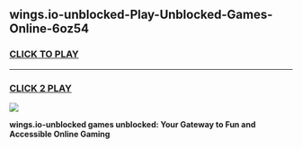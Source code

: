 
## wings.io-unblocked-Play-Unblocked-Games-Online-6oz54
<h3>
<a href="https://premium76.site?title=wings.io-unblocked&ref=25A">CLICK TO PLAY</a></h3>
<hr>

<h3>
<a href="https://premium76.site?title=wings.io-unblocked&ref=25A">CLICK 2 PLAY</a>
  
</h3>

<a href="https://premium76.site?title=wings.io-unblocked&ref=25A"><img src="https://clearcache.store/games.png"></a>


**wings.io-unblocked games unblocked: Your Gateway to Fun and Accessible Online Gaming**
